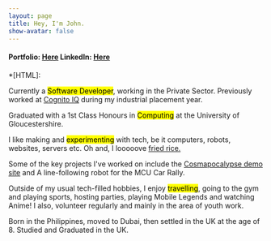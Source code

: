 ```yaml
---
layout: page
title: Hey, I'm John.
show-avatar: false
---
```


#### Portfolio: [Here](https://johncalzado1.github.io/portfolio) LinkedIn: [Here](https://linkedin.com/in/johncalzado)

*[HTML]:
<p class="about-text">
  <span class="fa fa-briefcase about-icon" aria-hidden="true"></span>
  Currently a <mark>Software Developer</mark>, working in the Private Sector. Previously worked at <a target="_blank" href="https://www.cognitoiq.com/">Cognito IQ</a> during my industrial placement year.
</p>

<p class="about-text">
  <span class="fa fa-graduation-cap about-icon" aria-hidden="true"></span>
  Graduated with a 1st Class Honours in <mark>Computing</mark> at the University of Gloucestershire.
</p>

<p class="about-text">
  <span class="fa fa-wrench about-icon" aria-hidden="true"></span>
  I like making and <mark>experimenting</mark> with tech, be it computers, robots, websites, servers etc. Oh and, I looooove <a href="https://www.instagram.com/friedrice4life1">fried rice.</a>
</p>

<p class="about-text">
  <span class="fa fa-file-text-o about-icon"></span>
  Some of the key projects I've worked on include the <a href="https://johncalzado1.github.io/cosmapocalypse_site/">Cosmapocalypse demo site</a> and A line-following robot for the MCU Car Rally.
</p>

<p class="about-text">
  <span class="fa fa-plane about-icon" aria-hidden="true"></span>
  Outside of my usual tech-filled hobbies, I enjoy <mark>travelling</mark>, going to the gym and playing sports, hosting parties, playing Mobile Legends and watching Anime! I also, volunteer regularly and mainly in the area of youth work.
</p>

<p class="about-text">
  <span class="fa fa-globe about-icon" aria-hidden="true"></span>
  Born in the Philippines, moved to Dubai, then settled in the UK at the age of 8. Studied and Graduated in the UK.
</p>
